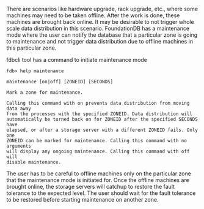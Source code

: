There are scenarios like hardware upgrade, rack upgrade, etc., where some machines may need to be taken offline. After the work is done, these machines are brought back online. It may be desirable to not trigger whole scale data distribution in this scenario. FoundationDB has a maintenance mode where the user can notify the database that a particular zone is going to maintenance and not trigger data distribution due to offline machines in this particular zone. 

fdbcli tool has a command to initiate maintenance mode

```
fdb> help maintenance

maintenance [on|off] [ZONEID] [SECONDS]

Mark a zone for maintenance.

Calling this command with on prevents data distribution from moving data away
from the processes with the specified ZONEID. Data distribution will
automatically be turned back on for ZONEID after the specified SECONDS have
elapsed, or after a storage server with a different ZONEID fails. Only one
ZONEID can be marked for maintenance. Calling this command with no arguments
will display any ongoing maintenance. Calling this command with off will
disable maintenance.
```

The user has to be careful to offline machines only on the particular zone that the maintenance mode is initiated for. Once the offline machines are brought online, the storage servers will catchup to restore the fault tolerance to the expected level. The user should wait for the fault tolerance to be restored before starting maintenance on another zone.